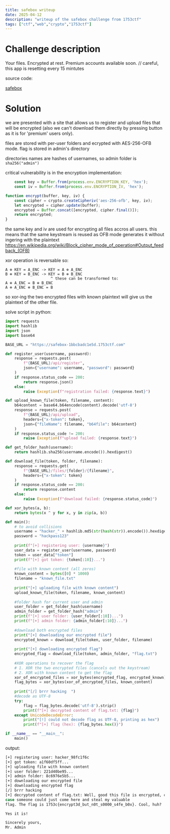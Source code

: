 ```yaml
---
title: safebox writeup
date: 2025-04-12
description: "writeup of the safebox challenge from 1753ctf"
tags: ["ctf","web","crypto","1753ctf"]
---
```


# Challenge description

Your files. Encrypted at rest. Premium accounts available soon. // careful, this app is resetting every 15 mintutes

source code:

[safebox](/files/safebox/safebox_src_index.js)


# Solution

we are presented with a site that allows us to register and upload files that will be encrypted (also we can't download them directly by pressing button as it is for 'premium' users only).

files are stored with per-user folders and ecrypted with AES-256-OFB mode. flag is stored in admin's directory

directories names are hashes of usernames, so admin folder is `sha256("admin")`

critical vulnerability is in the encryption implementation:

```javascript
    const key = Buffer.from(process.env.ENCRYPTION_KEY, 'hex');
    const iv = Buffer.from(process.env.ENCRYPTION_IV, 'hex');
```
```javascript
function encrypt(buffer, key, iv) {
    const cipher = crypto.createCipheriv('aes-256-ofb', key, iv);
    let encrypted = cipher.update(buffer);
    encrypted = Buffer.concat([encrypted, cipher.final()]);
    return encrypted;
}
```
the same key and iv are used for encrypting all files accros all users. this means that the same keystream is reused as OFB mode generates it without ingering with the plaintext
https://en.wikipedia.org/wiki/Block_cipher_mode_of_operation#Output_feedback_(OFB)

xor operation is reversable so:

```
A ⊕ KEY = A_ENC -> KEY = A ⊕ A_ENC
B ⊕ KEY = B_ENC -> KEY = B ⊕ B_ENC
                    ^ these can be transformed to:  
A ⊕ A_ENC = B ⊕ B_ENC
A ⊕ A_ENC ⊕ B_ENC = B
```

so xor-ing the two encrypted files with known plaintext will give us the plaintext of the other file.

solve script in python:

```python
import requests
import hashlib
import json
import base64

BASE_URL = "https://safebox-1bbcbadc1e5d.1753ctf.com"

def register_user(username, password):
    response = requests.post(
        f"{BASE_URL}/api/register",
        json={"username": username, "password": password}
    )
    if response.status_code == 200:
        return response.json()
    else:
        raise Exception(f"registration failed: {response.text}")

def upload_known_file(token, filename, content):
    b64content = base64.b64encode(content).decode('utf-8')
    response = requests.post(
        f"{BASE_URL}/api/upload",
        headers={"x-token": token},
        json={"fileName": filename, "b64file": b64content}
    )
    if response.status_code != 200:
        raise Exception(f"upload failed: {response.text}")

def get_folder_hash(username):
    return hashlib.sha256(username.encode()).hexdigest()

def download_file(token, folder, filename):
    response = requests.get(
        f"{BASE_URL}/files/{folder}/{filename}",
        headers={"x-token": token}
    )
    if response.status_code == 200:
        return response.content
    else:
        raise Exception(f"download failed: {response.status_code}")

def xor_bytes(a, b):
    return bytes(x ^ y for x, y in zip(a, b))

def main():
    # to avoid collisions
    username = "hacker_" + hashlib.md5(str(hash(str)).encode()).hexdigest()[:8]
    password = "hackpass123"
    
    print(f"[+] registering user: {username}")
    user_data = register_user(username, password)
    token = user_data["token"]
    print(f"[+] got token: {token[:10]}...")
    
    #file with known content (all zeros)
    known_content = bytes([0] * 1000)
    filename = "known_file.txt"
    
    print("[+] uploading file with known content")
    upload_known_file(token, filename, known_content)
    
    #folder hash for current user and admin
    user_folder = get_folder_hash(username)
    admin_folder = get_folder_hash("admin")
    print(f"[+] user folder: {user_folder[:10]}...")
    print(f"[+] admin folder: {admin_folder[:10]}...")
    
    #download both encrypted files
    print("[+] downloading our encrypted file")
    encrypted_known = download_file(token, user_folder, filename)
    
    print("[+] downloading encrypted flag")
    encrypted_flag = download_file(token, admin_folder, "flag.txt")
    
    #XOR operations to recover the flag
    # 1. XOR the two encrypted files (cancels out the keystream)
    # 2. XOR with known content to get the flag
    xor_of_encrypted_files = xor_bytes(encrypted_flag, encrypted_known)
    flag_bytes = xor_bytes(xor_of_encrypted_files, known_content)
    
    print("[/] brrr hacking  ")
    #decode as UTF-8
    try:
        flag = flag_bytes.decode('utf-8').strip()
        print(f"[+] decrypted content of flag.txt: {flag}")
    except UnicodeDecodeError:
        print("[!] could not decode flag as UTF-8, printing as hex")
        print(f"[+] flag (hex): {flag_bytes.hex()}")

if __name__ == "__main__":
    main()
```

output:

```bash
[+] registering user: hacker_98fc1f6c
[+] got token: a1f60df5ff...
[+] uploading file with known content
[+] user folder: 221d40be95...
[+] admin folder: 8c6976e5b5...
[+] downloading our encrypted file
[+] downloading encrypted flag
[/] brrr hacking
[+] decrypted content of flag.txt: Well, good this file is encrypted, cause in any other
case someone could just come here and steal my valuable
flag. The flag is 1753c{encrypt3d_but_n0t_s0000_s4fe_b0x}. Cool, huh?

Yes it is!

Sincerely yours,
Mr. Admin
```




